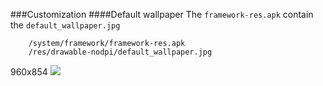 ###Customization
####Default wallpaper
The ```framework-res.apk``` contain the ```default_wallpaper.jpg```
```text
    /system/framework/framework-res.apk
    /res/drawable-nodpi/default_wallpaper.jpg
```

960x854
![](/android-doc-odm/res/wallpapers/960x854/wallpaper1.jpg)